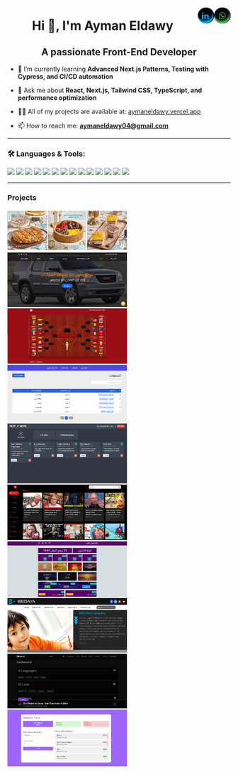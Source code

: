 [<img align="right" src="https://raw.githubusercontent.com/AymanEldawy/AymanEldawy/main/whats-icon.png" alt="" width="">](https://api.whatsapp.com/send/?phone=+201060733623&text&app_absent=0)
[<img align="right" src="https://raw.githubusercontent.com/AymanEldawy/AymanEldawy/main/linkedin-icon.png" alt="" width="">](https://www.linkedin.com/in/aymaneldawy/)

<h1 align="center">Hi 👋, I'm Ayman Eldawy</h1>
<h2 align="center">A passionate Front-End Developer</h2>

- 🌱 I’m currently learning **Advanced Next.js Patterns, Testing with Cypress, and CI/CD automation**

- 💬 Ask me about **React, Next.js, Tailwind CSS, TypeScript, and performance optimization**

- 👨‍💻 All of my projects are available at: [aymaneldawy.vercel.app](https://aymaneldawy.vercel.app)

- 📫 How to reach me: **aymaneldawy04@gmail.com**

---

### 🛠️ Languages & Tools:
<p align="left">
  <!-- Core Frontend -->
  <img src="https://img.shields.io/badge/React-20232A?style=flat&logo=react&logoColor=61DAFB" />
  <img src="https://img.shields.io/badge/Next.js-000000?style=flat&logo=nextdotjs&logoColor=white" />
  <img src="https://img.shields.io/badge/TypeScript-3178C6?style=flat&logo=typescript&logoColor=white" />
  <img src="https://img.shields.io/badge/JavaScript-F7DF1E?style=flat&logo=javascript&logoColor=black" />
  <img src="https://img.shields.io/badge/TailwindCSS-06B6D4?style=flat&logo=tailwind-css&logoColor=white" />

  <!-- State Management -->
  <img src="https://img.shields.io/badge/Redux-593D88?style=flat&logo=redux&logoColor=white" />
  <img src="https://img.shields.io/badge/React_Query-FF4154?style=flat&logo=react-query&logoColor=white" />
  <img src="https://img.shields.io/badge/Zustand-000000?style=flat&logo=Zustand&logoColor=white" />

  <!-- Testing -->
  <img src="https://img.shields.io/badge/Jest-C21325?style=flat&logo=jest&logoColor=white" />
  <img src="https://img.shields.io/badge/ReactTestingLibrary-E33332?style=flat&logo=testing-library&logoColor=white" />

  <!-- Tools -->
  <img src="https://img.shields.io/badge/Git-F05032?style=flat&logo=git&logoColor=white" />
  <img src="https://img.shields.io/badge/GitHub-181717?style=flat&logo=github&logoColor=white" />
  <img src="https://img.shields.io/badge/Vercel-000000?style=flat&logo=vercel&logoColor=white" />
  <img src="https://img.shields.io/badge/Supabase-3ECF8E?style=flat&logo=supabase&logoColor=white" />
</p>

<!--
### 📈 GitHub Stats
<p align="center">
  <img src="https://github-readme-stats.vercel.app/api?username=AymanEldawy&show_icons=true&theme=radical" alt="Ayman's GitHub stats" />
  <img src="https://github-readme-streak-stats.herokuapp.com/?user=AymanEldawy&theme=radical" alt="GitHub Streak" />
</p>
-->
---

### Projects
[<img src="https://github.com/AymanEldawy/AymanEldawy/blob/main/tesppas.png" alt="tesppas" width="270px">](https://www.tseppas.com/)
[<img src="https://raw.githubusercontent.com/AymanEldawy/AymanEldawy/main/mas-car.png" alt="mas-car" width="270px">](https://aymaneldawy.github.io/mas-car/)
[<img src="https://raw.githubusercontent.com/AymanEldawy/AymanEldawy/main/world-cup.png" alt="world-cup-2022" width="270px">](https://aymaneldawy.github.io/world-cup-2022/)
[<img src="https://github.com/AymanEldawy/AymanEldawy/blob/main/installment-services.png" alt="installment-services" width="270px">](https://installment-services.vercel.app/)
[<img src="https://github.com/AymanEldawy/AymanEldawy/blob/main/angular-todo-list.png" alt="angular-todo-list" width="270px">](https://angular-todo-list-lime.vercel.app/)
[<img src="https://raw.githubusercontent.com/AymanEldawy/AymanEldawy/main/video.png" alt="Youtube clone" width="270px">](https://youtube-clone-1qag7ng07-aymaneldawy.vercel.app/)
[<img src="https://raw.githubusercontent.com/AymanEldawy/AymanEldawy/main/fatimi.png" alt="Fatimi" width="270px">](https://www.l888l.org/)
[<img src="https://raw.githubusercontent.com/AymanEldawy/AymanEldawy/main/bedaya.png" alt="bedaya" width="270px">](http://bedaya-stationery.com/)
[<img src="https://raw.githubusercontent.com/AymanEldawy/AymanEldawy/main/rm-word-full.png" alt="rm-word" width="270px">](https://aymaneldawy.github.io/RM-word/dist/)
[<img src="https://raw.githubusercontent.com/AymanEldawy/AymanEldawy/main/expense-tracker.png" alt="rm-word" width="270px">](https://aymaneldawy.github.io/expense-tracker/)


